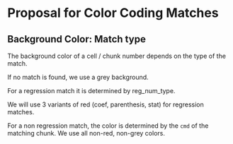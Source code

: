 # Proposal for Color Coding Matches

## Background Color: Match type

The background color of a cell / chunk number depends on the type of the match.

If no match is found, we use a grey background.

For a regression match it is determined by reg_num_type.

We will use 3 variants of red (coef, parenthesis, stat) for regression matches.

For a non regression match, the color is determined by the `cmd` of the matching chunk. We use all non-red, non-grey colors.  
